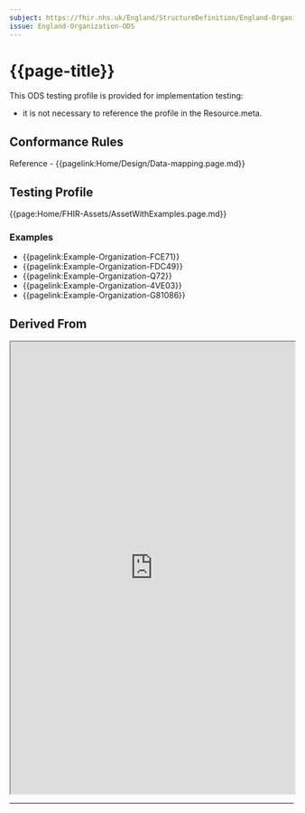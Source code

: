 ```yaml
---
subject: https://fhir.nhs.uk/England/StructureDefinition/England-Organization-ODS
issue: England-Organization-ODS
---
```

# {{page-title}}

This ODS testing profile is provided for implementation testing:
- it is not necessary to reference the profile in the Resource.meta. 

## Conformance Rules

Reference - {{pagelink:Home/Design/Data-mapping.page.md}}

## Testing Profile

{{page:Home/FHIR-Assets/AssetWithExamples.page.md}}

<div id="Examples" class="tabcontent">
  <h3>Examples</h3>
<ul>
<li>{{pagelink:Example-Organization-FCE71}}</li>
<li>{{pagelink:Example-Organization-FDC49}}</li>
<li>{{pagelink:Example-Organization-Q72}}</li>
<li>{{pagelink:Example-Organization-4VE03}}</li>
<li>{{pagelink:Example-Organization-G81086}}</li>
</ul>
</div>

## Derived From

<iframe src="https://simplifier.net/guide/UK-Core-Implementation-Guide-STU3-Sequence/Home/ProfilesandExtensions/Profile-UKCore-Organization" height="800px" width="100%"></iframe>

---

